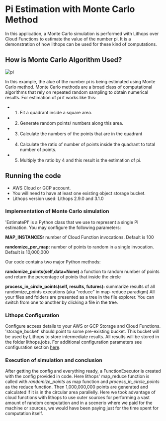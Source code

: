 # Pi Estimation with Monte Carlo Method

In this application, a Monte Carlo simulation is performed with Lithops over Cloud Functions to estimate the value of the number pi. It is a demonstration of how lithops can be used for these kind of computations.

## How is Monte Carlo Algorithm Used?

![pi](https://upload.wikimedia.org/wikipedia/commons/8/84/Pi_30K.gif)


In this example, the alue of the number pi is being estimated using Monte Carlo method. Monte Carlo methods are a broad class of computational algorithms that rely on repeated random sampling to obtain numerical results. For estimation of pi it works like this:
- 1. Fit a quadrant inside a square area.
- 2. Generate random points/ numbers along this area.
- 3. Calculate the numbers of the points that are in the quadrant
- 4. Calculate the ratio of number of points inside the quadrant to total number of points.
- 5. Multiply the ratio by 4 and this result is the estimation of pi.

## Running the code
- AWS Cloud or GCP account. 
- You will need to have at least one existing object storage bucket.
- Lithops version used: Lithops 2.9.0 and 3.1.0

### Implementation of Monte Carlo simulation

'EstimatePI' is a Python class that we use to represent a single PI estimation. You may configure the following parameters:

**MAP_INSTANCES:** 
number of Cloud Function invocations. Default is 100  

**randomize_per_map:**
number of points to random in a single invocation. Default is 10,000,000

Our code contains two major Python methods:

**randomize_points(self,data=None)**
a function to random number of points and return the percentage of points that inside the circle  

**process_in_circle_points(self, results, futures):**
 summarize results of all randomize_points executions (aka "reduce" in map-reduce paradigm)
All your files and folders are presented as a tree in the file explorer. You can switch from one to another by clicking a file in the tree.

### Lithops Configuration

Configure access details to your AWS or GCP Storage and Cloud Functions. 'storage_bucket' should point to some pre-existing bucket. This bucket will be used by Lithops to store intermediate results. All results will be stored in the folder lithops.jobs. For additional configuration parameters see configuration section [here](https://github.com/lithops-cloud/lithops/tree/master/config/).

### Execution of simulation and conclusion

After getting the config and everything ready, a FunctionExecutor is created with the config provided in code. Here lithops' map_reduce function is called with *randomize_points* as map function and *process_in_circle_points* as the reduce function.
Then 1,000,000,000 points are generated and calculated if it is in the circular area parallelly.  Here we took advantage of cloud functions with lithops to use outer sources for performing a vast amount of random computation and in a scenerio where we paid for the machine or sources, we would have been paying just for the time spent for computation itself.
